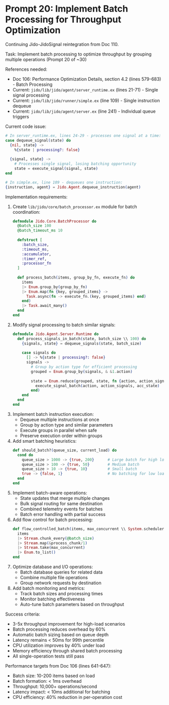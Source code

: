 # Prompt 20: Implement Batch Processing for Throughput Optimization

Continuing Jido-JidoSignal reintegration from Doc 110.

Task: Implement batch processing to optimize throughput by grouping multiple operations (Prompt 20 of ~30)

References needed:
- Doc 106: Performance Optimization Details, section 4.2 (lines 579-683) - Batch Processing
- Current: `jido/lib/jido/agent/server_runtime.ex` (lines 21-71) - Single signal processing
- Current: `jido/lib/jido/runner/simple.ex` (line 109) - Single instruction dequeue
- Current: `jido/lib/jido/agent/server.ex` (line 241) - Individual queue triggers

Current code issue:
```elixir
# In server_runtime.ex, lines 24-29 - processes one signal at a time:
case dequeue_signal(state) do
  {nil, state} ->
    %{state | processing?: false}
  
  {signal, state} ->
    # Processes single signal, losing batching opportunity
    state = execute_signal(signal, state)
end

# In simple.ex, line 109 - dequeues one instruction:
{instruction, agent} = Jido.Agent.dequeue_instruction(agent)
```

Implementation requirements:
1. Create `lib/jido/core/batch_processor.ex` module for batch coordination:
   ```elixir
   defmodule Jido.Core.BatchProcessor do
     @batch_size 100
     @batch_timeout_ms 10
     
     defstruct [
       :batch_size,
       :timeout_ms,
       :accumulator,
       :timer_ref,
       :processor_fn
     ]
     
     def process_batch(items, group_by_fn, execute_fn) do
       items
       |> Enum.group_by(group_by_fn)
       |> Enum.map(fn {key, grouped_items} ->
         Task.async(fn -> execute_fn.(key, grouped_items) end)
       end)
       |> Task.await_many()
     end
   end
   ```
2. Modify signal processing to batch similar signals:
   ```elixir
   defmodule Jido.Agent.Server.Runtime do
     def process_signals_in_batch(state, batch_size \\ 100) do
       {signals, state} = dequeue_signals(state, batch_size)
       
       case signals do
         [] -> %{state | processing?: false}
         signals ->
           # Group by action type for efficient processing
           grouped = Enum.group_by(signals, & &1.action)
           
           state = Enum.reduce(grouped, state, fn {action, action_signals}, acc_state ->
             execute_signal_batch(action, action_signals, acc_state)
           end)
       end
     end
   end
   ```
3. Implement batch instruction execution:
   - Dequeue multiple instructions at once
   - Group by action type and similar parameters
   - Execute groups in parallel when safe
   - Preserve execution order within groups
4. Add smart batching heuristics:
   ```elixir
   def should_batch?(queue_size, current_load) do
     cond do
       queue_size > 1000 -> {true, 200}      # Large batch for high load
       queue_size > 100 -> {true, 50}        # Medium batch
       queue_size > 10 -> {true, 10}         # Small batch
       true -> {false, 1}                    # No batching for low load
     end
   end
   ```
5. Implement batch-aware operations:
   - State updates that merge multiple changes
   - Bulk signal routing for same destination
   - Combined telemetry events for batches
   - Batch error handling with partial success
6. Add flow control for batch processing:
   ```elixir
   def flow_controlled_batch(items, max_concurrent \\ System.schedulers_online()) do
     items
     |> Stream.chunk_every(@batch_size)
     |> Stream.map(&process_chunk/1)
     |> Stream.take(max_concurrent)
     |> Enum.to_list()
   end
   ```
7. Optimize database and I/O operations:
   - Batch database queries for related data
   - Combine multiple file operations
   - Group network requests by destination
8. Add batch monitoring and metrics:
   - Track batch sizes and processing times
   - Monitor batching effectiveness
   - Auto-tune batch parameters based on throughput

Success criteria:
- 3-5x throughput improvement for high-load scenarios
- Batch processing reduces overhead by 60%
- Automatic batch sizing based on queue depth
- Latency remains < 50ms for 99th percentile
- CPU utilization improves by 40% under load
- Memory efficiency through shared batch processing
- All single-operation tests still pass

Performance targets from Doc 106 (lines 641-647):
- Batch size: 10-200 items based on load
- Batch formation: < 1ms overhead
- Throughput: 10,000+ operations/second
- Latency impact: < 10ms additional for batching
- CPU efficiency: 40% reduction in per-operation cost